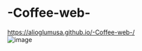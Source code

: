 # -Coffee-web-
https://alioglumusa.github.io/-Coffee-web-/
<br />
![image](https://user-images.githubusercontent.com/109859611/206788070-32386660-6735-4445-a0fc-58e275e029aa.png)
